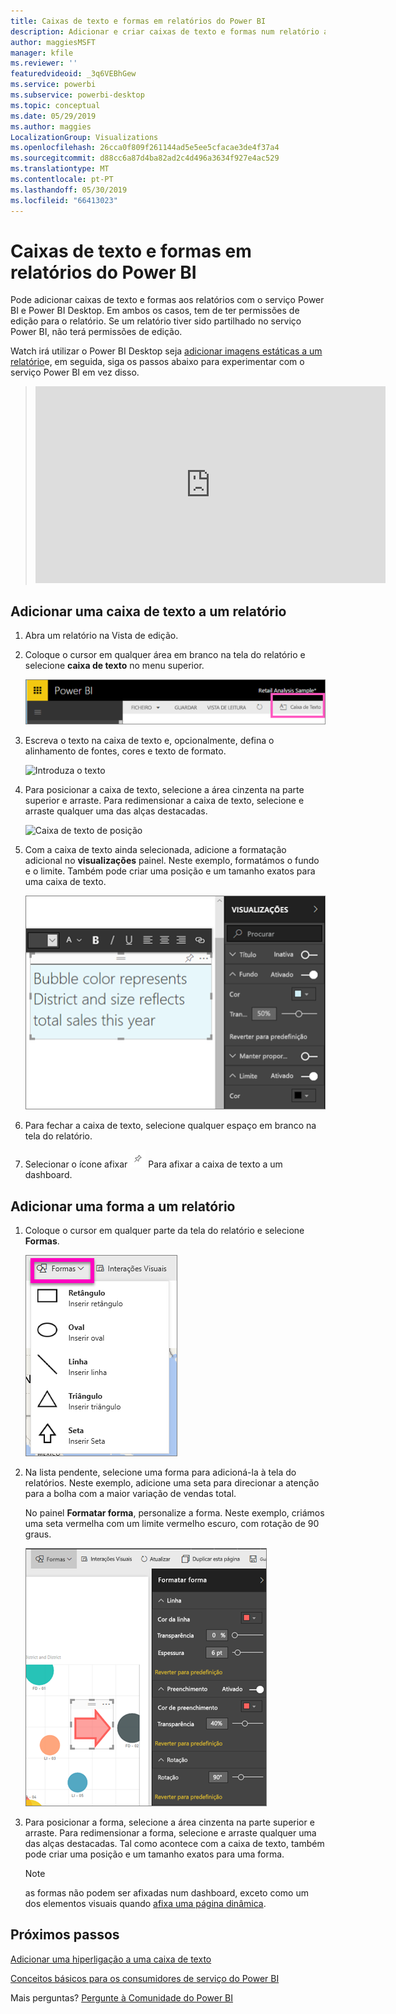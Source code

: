 ```yaml
---
title: Caixas de texto e formas em relatórios do Power BI
description: Adicionar e criar caixas de texto e formas num relatório através do serviço Microsoft Power BI.
author: maggiesMSFT
manager: kfile
ms.reviewer: ''
featuredvideoid: _3q6VEBhGew
ms.service: powerbi
ms.subservice: powerbi-desktop
ms.topic: conceptual
ms.date: 05/29/2019
ms.author: maggies
LocalizationGroup: Visualizations
ms.openlocfilehash: 26cca0f809f261144ad5e5ee5cfacae3de4f37a4
ms.sourcegitcommit: d88cc6a87d4ba82ad2c4d496a3634f927e4ac529
ms.translationtype: MT
ms.contentlocale: pt-PT
ms.lasthandoff: 05/30/2019
ms.locfileid: "66413023"
---
```

# <a name="text-boxes-and-shapes-in-power-bi-reports"></a>Caixas de texto e formas em relatórios do Power BI
Pode adicionar caixas de texto e formas aos relatórios com o serviço Power BI e Power BI Desktop. Em ambos os casos, tem de ter permissões de edição para o relatório. Se um relatório tiver sido partilhado no serviço Power BI, não terá permissões de edição. 

Watch irá utilizar o Power BI Desktop seja [adicionar imagens estáticas a um relatório](guided-learning/visualizations.yml?tutorial-step=11)e, em seguida, siga os passos abaixo para experimentar com o serviço Power BI em vez disso.
> 
> <iframe width="560" height="315" src="https://www.youtube.com/embed/_3q6VEBhGew" frameborder="0" allowfullscreen></iframe>
> 

## <a name="add-a-text-box-to-a-report"></a>Adicionar uma caixa de texto a um relatório
1. Abra um relatório na Vista de edição.

2. Coloque o cursor em qualquer área em branco na tela do relatório e selecione **caixa de texto** no menu superior.
   
   ![Selecione a caixa de texto](media/power-bi-reports-add-text-and-shapes/pbi_textbox.png)
3. Escreva o texto na caixa de texto e, opcionalmente, defina o alinhamento de fontes, cores e texto de formato. 
   
   ![Introduza o texto](media/power-bi-reports-add-text-and-shapes/pbi_textbox2new.png)
4. Para posicionar a caixa de texto, selecione a área cinzenta na parte superior e arraste. Para redimensionar a caixa de texto, selecione e arraste qualquer uma das alças destacadas. 
   
   ![Caixa de texto de posição](media/power-bi-reports-add-text-and-shapes/textboxsmaller.gif)

5. Com a caixa de texto ainda selecionada, adicione a formatação adicional no **visualizações** painel. Neste exemplo, formatámos o fundo e o limite. Também pode criar uma posição e um tamanho exatos para uma caixa de texto.  

   ![Formatação de caixa de texto](media/power-bi-reports-add-text-and-shapes/power-bi-borders.png)

6. Para fechar a caixa de texto, selecione qualquer espaço em branco na tela do relatório. 

7. Selecionar o ícone afixar  ![Ícone de afixar](media/power-bi-reports-add-text-and-shapes/pbi_pintile.png) Para afixar a caixa de texto a um dashboard. 

## <a name="add-a-shape-to-a-report"></a>Adicionar uma forma a um relatório
1. Coloque o cursor em qualquer parte da tela do relatório e selecione **Formas**.
   
   ![Selecione formas](media/power-bi-reports-add-text-and-shapes/power-bi-shapes.png)
2. Na lista pendente, selecione uma forma para adicioná-la à tela do relatórios. Neste exemplo, adicione uma seta para direcionar a atenção para a bolha com a maior variação de vendas total. 
   
   No painel **Formatar forma**, personalize a forma. Neste exemplo, criámos uma seta vermelha com um limite vermelho escuro, com rotação de 90 graus.
   
   ![Personalizar a forma](media/power-bi-reports-add-text-and-shapes/power-bi-arrrow.png)
3. Para posicionar a forma, selecione a área cinzenta na parte superior e arraste. Para redimensionar a forma, selecione e arraste qualquer uma das alças destacadas. Tal como acontece com a caixa de texto, também pode criar uma posição e um tamanho exatos para uma forma.

   > [!NOTE]
   > as formas não podem ser afixadas num dashboard, exceto como um dos elementos visuais quando [afixa uma página dinâmica](service-dashboard-pin-live-tile-from-report.md). 
   > 
   > 

## <a name="next-steps"></a>Próximos passos
[Adicionar uma hiperligação a uma caixa de texto](service-add-hyperlink-to-text-box.md)

[Conceitos básicos para os consumidores de serviço do Power BI](consumer/end-user-basic-concepts.md)

Mais perguntas? [Pergunte à Comunidade do Power BI](http://community.powerbi.com/)

